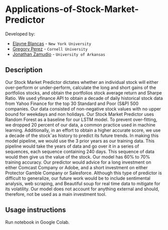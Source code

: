<!--
Name of your teams' final project
-->
# Applications-of-Stock-Market-Predictor


<!--
List all of the members who developed the project and
link to each members respective GitHub profile
-->
Developed by: 
- [Elayne Blancas](https://github.com/eb3770) - `New York University`
- [Gregory Perez](https://github.com/gap85) - `Cornell University` 
- [Jonathan Zamudio](https://github.com/jz034) - `University of Arkansas` 

## Description
<!--
Give a short description on what your project accomplishes and what tools is uses. In addition, you can drop screenshots directly into your README file to add them to your README. Take these from your presentations.
-->
Our Stock Market Predictor dictates whether an individual stock will either over-perform
or under-perform, calculate the long and short gains of the portfolios stocks, and obtain
the portfolios stock average return and Sharpe Ratio. We used yfinance API to obtain
a decade of daily historical stock data from Yahoo Finance for the top 30 Standard and
Poor (S&P) 500 companies. Our data consisted of non-negative stock values with no upper
bound for weekdays and non holidays. Our Stock Market Predictor uses Random Forest
as a baseline for our LSTM model. To prevent over-fitting, we dropped 20 percent of our
data, a common practice used in machine learning. Additionally, in an effort to obtain a
higher accurate score, we use a decade of the stockˆas history to predict its future trends.
In making this model pipeline, we would use the 3 prior years as our training data. This
pipeline would take the years of data and go over it in a series of sequences, each sequence
containing 240 days. This sequence of data would then give us the value of the stock. Our
model has 60% to 70% training accuracy. Our predictor would advice for a long investment
on either Comcast Company or Adobe, and a short investment on either Protector Gamble
Company or Salesforce. Although this type of predictor is difficult to generalize, our future
work would be to include sentimental analysis, web scraping, and Beautiful soup for real
time data to mitigate for its volatility. Our model does not account for anything external
and should, therefore, not be used as a main investment tool.

## Usage instructions
<!--
Give details on how to install fork and install your project. You can get all of the python dependencies for your project by typing `pip3 freeze requirements.txt` on the system that runs your project. Add the generated `requirements.txt` to this repo.
-->
Run notebook in Google Colab.
